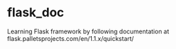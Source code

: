 # flask_doc
Learning Flask framework by following documentation at flask.palletsprojects.com/en/1.1.x/quickstart/
